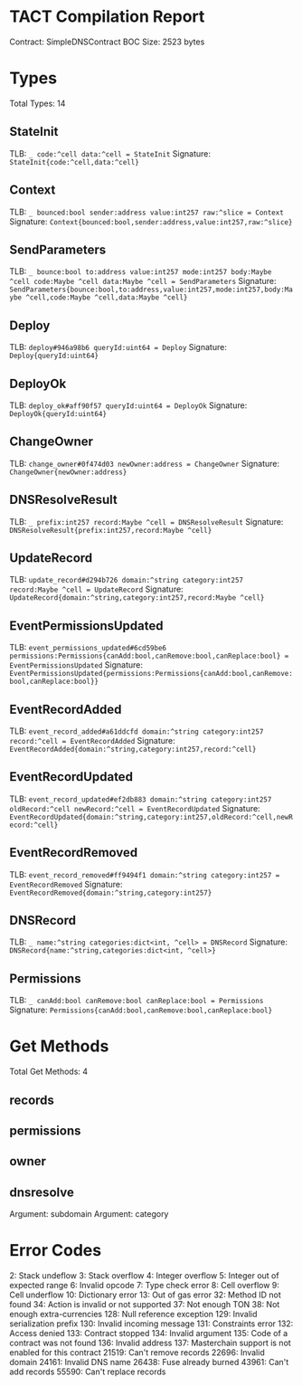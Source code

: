 # TACT Compilation Report
Contract: SimpleDNSContract
BOC Size: 2523 bytes

# Types
Total Types: 14

## StateInit
TLB: `_ code:^cell data:^cell = StateInit`
Signature: `StateInit{code:^cell,data:^cell}`

## Context
TLB: `_ bounced:bool sender:address value:int257 raw:^slice = Context`
Signature: `Context{bounced:bool,sender:address,value:int257,raw:^slice}`

## SendParameters
TLB: `_ bounce:bool to:address value:int257 mode:int257 body:Maybe ^cell code:Maybe ^cell data:Maybe ^cell = SendParameters`
Signature: `SendParameters{bounce:bool,to:address,value:int257,mode:int257,body:Maybe ^cell,code:Maybe ^cell,data:Maybe ^cell}`

## Deploy
TLB: `deploy#946a98b6 queryId:uint64 = Deploy`
Signature: `Deploy{queryId:uint64}`

## DeployOk
TLB: `deploy_ok#aff90f57 queryId:uint64 = DeployOk`
Signature: `DeployOk{queryId:uint64}`

## ChangeOwner
TLB: `change_owner#0f474d03 newOwner:address = ChangeOwner`
Signature: `ChangeOwner{newOwner:address}`

## DNSResolveResult
TLB: `_ prefix:int257 record:Maybe ^cell = DNSResolveResult`
Signature: `DNSResolveResult{prefix:int257,record:Maybe ^cell}`

## UpdateRecord
TLB: `update_record#d294b726 domain:^string category:int257 record:Maybe ^cell = UpdateRecord`
Signature: `UpdateRecord{domain:^string,category:int257,record:Maybe ^cell}`

## EventPermissionsUpdated
TLB: `event_permissions_updated#6cd59be6 permissions:Permissions{canAdd:bool,canRemove:bool,canReplace:bool} = EventPermissionsUpdated`
Signature: `EventPermissionsUpdated{permissions:Permissions{canAdd:bool,canRemove:bool,canReplace:bool}}`

## EventRecordAdded
TLB: `event_record_added#a61ddcfd domain:^string category:int257 record:^cell = EventRecordAdded`
Signature: `EventRecordAdded{domain:^string,category:int257,record:^cell}`

## EventRecordUpdated
TLB: `event_record_updated#ef2db883 domain:^string category:int257 oldRecord:^cell newRecord:^cell = EventRecordUpdated`
Signature: `EventRecordUpdated{domain:^string,category:int257,oldRecord:^cell,newRecord:^cell}`

## EventRecordRemoved
TLB: `event_record_removed#ff9494f1 domain:^string category:int257 = EventRecordRemoved`
Signature: `EventRecordRemoved{domain:^string,category:int257}`

## DNSRecord
TLB: `_ name:^string categories:dict<int, ^cell> = DNSRecord`
Signature: `DNSRecord{name:^string,categories:dict<int, ^cell>}`

## Permissions
TLB: `_ canAdd:bool canRemove:bool canReplace:bool = Permissions`
Signature: `Permissions{canAdd:bool,canRemove:bool,canReplace:bool}`

# Get Methods
Total Get Methods: 4

## records

## permissions

## owner

## dnsresolve
Argument: subdomain
Argument: category

# Error Codes
2: Stack undeflow
3: Stack overflow
4: Integer overflow
5: Integer out of expected range
6: Invalid opcode
7: Type check error
8: Cell overflow
9: Cell underflow
10: Dictionary error
13: Out of gas error
32: Method ID not found
34: Action is invalid or not supported
37: Not enough TON
38: Not enough extra-currencies
128: Null reference exception
129: Invalid serialization prefix
130: Invalid incoming message
131: Constraints error
132: Access denied
133: Contract stopped
134: Invalid argument
135: Code of a contract was not found
136: Invalid address
137: Masterchain support is not enabled for this contract
21519: Can't remove records
22696: Invalid domain
24161: Invalid DNS name
26438: Fuse already burned
43961: Can't add records
55590: Can't replace records